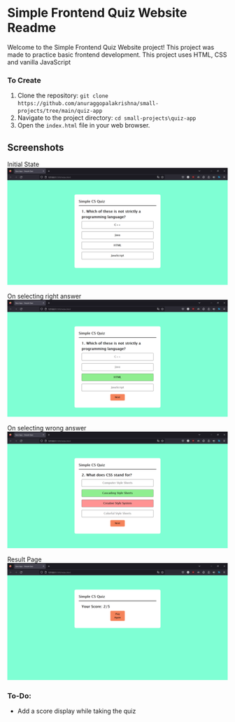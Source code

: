 # Simple Frontend Quiz Website Readme

Welcome to the Simple Frontend Quiz Website project! This project was made to practice basic frontend development. This project uses HTML, CSS and vanilla JavaScript

### To Create
1. Clone the repository: `git clone https://github.com/anuraggopalakrishna/small-projects/tree/main/quiz-app`
2. Navigate to the project directory: `cd small-projects\quiz-app`
3. Open the `index.html` file in your web browser.

## Screenshots

Initial State
![Screenshot 1](screenshots/Screenshot_1.png)

On selecting right answer
![Screenshot 2](screenshots/Screenshot_2.png)

On selecting  wrong answer
![Screenshot 3](screenshots/Screenshot_3.png)

Result Page
![Screenshot 4](screenshots/Screenshot_4.png)


### To-Do:
* Add a score display while taking the quiz
